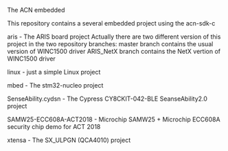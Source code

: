 The ACN embedded

This repository contains a several embedded project using the acn-sdk-c

aris	-		The ARIS board project
			Actually there are two different version of this project in the two repository branches:
			master branch contains the usual version of WINC1500 driver
			ARIS_NetX branch contains the NetX vertion of WINC1500 driver

linux	-		just a simple Linux project

mbed	-		The stm32-nucleo project

SenseAbility.cydsn -	The Cypress CY8CKIT-042-BLE SeanseAbility2.0 project

SAMW25-ECC608A-ACT2018 - Microchip SAMW25 + Microchip ECC608A security chip demo for ACT 2018

xtensa	-		The SX_ULPGN (QCA4010) project


